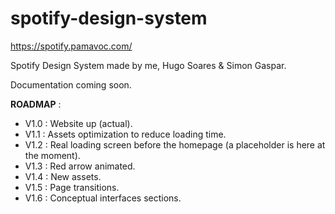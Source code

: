 # spotify-design-system

https://spotify.pamavoc.com/

Spotify Design System made by me, Hugo Soares & Simon Gaspar.

Documentation coming soon.

<b>ROADMAP</b> :

- V1.0 : Website up (actual).
- V1.1 : Assets optimization to reduce loading time.
- V1.2 : Real loading screen before the homepage (a placeholder is here at the moment).
- V1.3 : Red arrow animated.
- V1.4 : New assets.
- V1.5 : Page transitions. 
- V1.6 : Conceptual interfaces sections.
